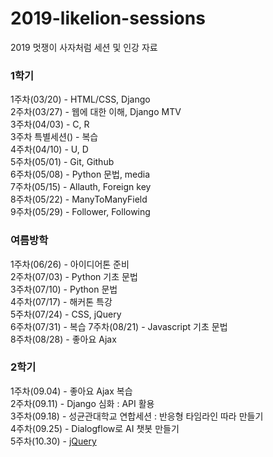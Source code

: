 # 2019-likelion-sessions
2019 멋쟁이 사자처럼 세션 및 인강 자료

### 1학기
1주차(03/20) - HTML/CSS, Django  
2주차(03/27) - 웹에 대한 이해, Django MTV  
3주차(04/03) - C, R  
3주차 특별세션() - 복습  
4주차(04/10) - U, D  
5주차(05/01) - Git, Github  
6주차(05/08) - Python 문법, media  
7주차(05/15) - Allauth, Foreign key  
8주차(05/22) - ManyToManyField  
9주차(05/29) - Follower, Following

### 여름방학
1주차(06/26) - 아이디어톤 준비  
2주차(07/03) - Python 기초 문법  
3주차(07/10) - Python 문법  
4주차(07/17) - 해커톤 특강  
5주차(07/24) - CSS, jQuery  
6주차(07/31) - 복습
7주차(08/21) - Javascript 기초 문법  
8주차(08/28) - 좋아요 Ajax

### 2학기
1주차(09.04) - 좋아요 Ajax 복습  
2주차(09.11) - Django 심화 : API 활용  
3주차(09.18) - 성균관대학교 연합세션 : 반응형 타임라인 따라 만들기  
4주차(09.25) - Dialogflow로 AI 챗봇 만들기  
5주차(10.30) - [jQuery](https://www.tutorialrepublic.com/jquery-examples.php)  
